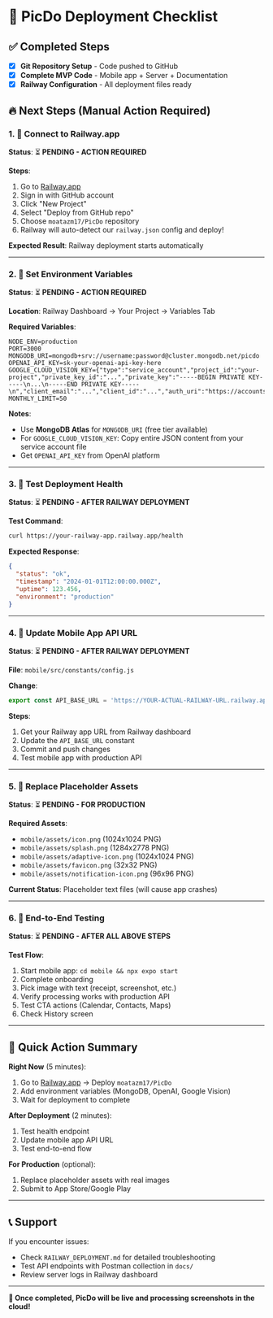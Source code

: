 # 🚀 PicDo Deployment Checklist

## ✅ Completed Steps

- [x] **Git Repository Setup** - Code pushed to GitHub
- [x] **Complete MVP Code** - Mobile app + Server + Documentation
- [x] **Railway Configuration** - All deployment files ready

## 🔥 Next Steps (Manual Action Required)

### 1. 🚂 Connect to Railway.app

**Status**: ⏳ **PENDING - ACTION REQUIRED**

**Steps**:
1. Go to [Railway.app](https://railway.app)
2. Sign in with GitHub account
3. Click "New Project" 
4. Select "Deploy from GitHub repo"
5. Choose `moatazm17/PicDo` repository
6. Railway will auto-detect our `railway.json` config and deploy!

**Expected Result**: Railway deployment starts automatically

---

### 2. 🔧 Set Environment Variables

**Status**: ⏳ **PENDING - ACTION REQUIRED**

**Location**: Railway Dashboard → Your Project → Variables Tab

**Required Variables**:
```env
NODE_ENV=production
PORT=3000
MONGODB_URI=mongodb+srv://username:password@cluster.mongodb.net/picdo
OPENAI_API_KEY=sk-your-openai-api-key-here
GOOGLE_CLOUD_VISION_KEY={"type":"service_account","project_id":"your-project","private_key_id":"...","private_key":"-----BEGIN PRIVATE KEY-----\n...\n-----END PRIVATE KEY-----\n","client_email":"...","client_id":"...","auth_uri":"https://accounts.google.com/o/oauth2/auth","token_uri":"https://oauth2.googleapis.com/token","auth_provider_x509_cert_url":"https://www.googleapis.com/oauth2/v1/certs","client_x509_cert_url":"..."}
MONTHLY_LIMIT=50
```

**Notes**:
- Use **MongoDB Atlas** for `MONGODB_URI` (free tier available)
- For `GOOGLE_CLOUD_VISION_KEY`: Copy entire JSON content from your service account file
- Get `OPENAI_API_KEY` from OpenAI platform

---

### 3. 🏥 Test Deployment Health

**Status**: ⏳ **PENDING - AFTER RAILWAY DEPLOYMENT**

**Test Command**:
```bash
curl https://your-railway-app.railway.app/health
```

**Expected Response**:
```json
{
  "status": "ok",
  "timestamp": "2024-01-01T12:00:00.000Z",
  "uptime": 123.456,
  "environment": "production"
}
```

---

### 4. 📱 Update Mobile App API URL

**Status**: ⏳ **PENDING - AFTER RAILWAY DEPLOYMENT**

**File**: `mobile/src/constants/config.js`

**Change**:
```javascript
export const API_BASE_URL = 'https://YOUR-ACTUAL-RAILWAY-URL.railway.app';
```

**Steps**:
1. Get your Railway app URL from Railway dashboard
2. Update the `API_BASE_URL` constant
3. Commit and push changes
4. Test mobile app with production API

---

### 5. 🎨 Replace Placeholder Assets

**Status**: ⏳ **PENDING - FOR PRODUCTION**

**Required Assets**:
- `mobile/assets/icon.png` (1024x1024 PNG)
- `mobile/assets/splash.png` (1284x2778 PNG) 
- `mobile/assets/adaptive-icon.png` (1024x1024 PNG)
- `mobile/assets/favicon.png` (32x32 PNG)
- `mobile/assets/notification-icon.png` (96x96 PNG)

**Current Status**: Placeholder text files (will cause app crashes)

---

### 6. 🧪 End-to-End Testing

**Status**: ⏳ **PENDING - AFTER ALL ABOVE STEPS**

**Test Flow**:
1. Start mobile app: `cd mobile && npx expo start`
2. Complete onboarding
3. Pick image with text (receipt, screenshot, etc.)
4. Verify processing works with production API
5. Test CTA actions (Calendar, Contacts, Maps)
6. Check History screen

---

## 🎯 Quick Action Summary

**Right Now** (5 minutes):
1. Go to [Railway.app](https://railway.app) → Deploy `moatazm17/PicDo`
2. Add environment variables (MongoDB, OpenAI, Google Vision)
3. Wait for deployment to complete

**After Deployment** (2 minutes):
1. Test health endpoint
2. Update mobile app API URL
3. Test end-to-end flow

**For Production** (optional):
1. Replace placeholder assets with real images
2. Submit to App Store/Google Play

---

## 📞 Support

If you encounter issues:
- Check `RAILWAY_DEPLOYMENT.md` for detailed troubleshooting
- Test API endpoints with Postman collection in `docs/`
- Review server logs in Railway dashboard

---

**🎉 Once completed, PicDo will be live and processing screenshots in the cloud!**
